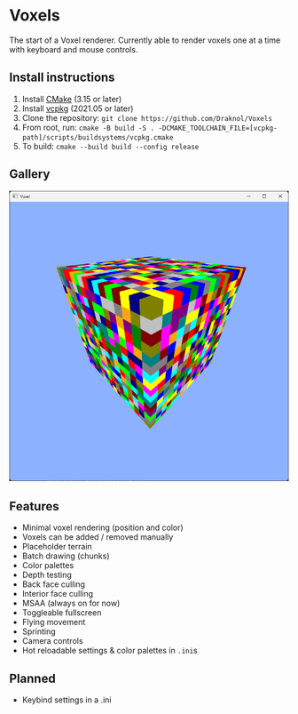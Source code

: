 # Voxels
The start of a Voxel renderer.
Currently able to render voxels one at a time with keyboard and mouse controls.

## Install instructions
1. Install [CMake](https://cmake.org/download) (3.15 or later)
2. Install [vcpkg](https://github.com/microsoft/vcpkg) (2021.05 or later)
3. Clone the repository: `git clone https://github.com/Draknol/Voxels`
4. From root, run: `cmake -B build -S . -DCMAKE_TOOLCHAIN_FILE=[vcpkg-path]/scripts/buildsystems/vcpkg.cmake`
5. To build: `cmake --build build --config release`

## Gallery
![Screenshot of a voxel chunk](/gallery/Voxel%20Chunk.png)

## Features
* Minimal voxel rendering (position and color)
* Voxels can be added / removed manually
* Placeholder terrain
* Batch drawing (chunks)
* Color palettes
* Depth testing
* Back face culling
* Interior face culling
* MSAA (always on for now)
* Toggleable fullscreen
* Flying movement
* Sprinting
* Camera controls
* Hot reloadable settings & color palettes in `.ini`s

## Planned
* Keybind settings in a .ini